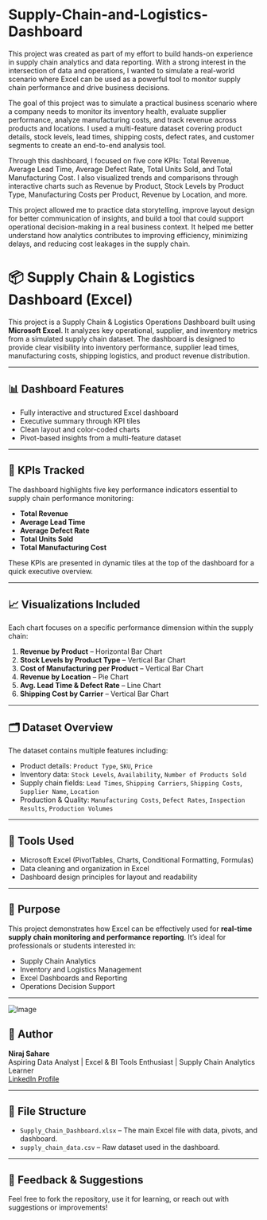 # Supply-Chain-and-Logistics-Dashboard
This project was created as part of my effort to build hands-on experience in supply chain analytics and data reporting. With a strong interest in the intersection of data and operations, I wanted to simulate a real-world scenario where Excel can be used as a powerful tool to monitor supply chain performance and drive business decisions.

The goal of this project was to simulate a practical business scenario where a company needs to monitor its inventory health, evaluate supplier performance, analyze manufacturing costs, and track revenue across products and locations. I used a multi-feature dataset covering product details, stock levels, lead times, shipping costs, defect rates, and customer segments to create an end-to-end analysis tool.

Through this dashboard, I focused on five core KPIs: Total Revenue, Average Lead Time, Average Defect Rate, Total Units Sold, and Total Manufacturing Cost. I also visualized trends and comparisons through interactive charts such as Revenue by Product, Stock Levels by Product Type, Manufacturing Costs per Product, Revenue by Location, and more.

This project allowed me to practice data storytelling, improve layout design for better communication of insights, and build a tool that could support operational decision-making in a real business context. It helped me better understand how analytics contributes to improving efficiency, minimizing delays, and reducing cost leakages in the supply chain.

# 📦 Supply Chain & Logistics Dashboard (Excel)

This project is a Supply Chain & Logistics Operations Dashboard built using **Microsoft Excel**. It analyzes key operational, supplier, and inventory metrics from a simulated supply chain dataset. The dashboard is designed to provide clear visibility into inventory performance, supplier lead times, manufacturing costs, shipping logistics, and product revenue distribution.

---

## 📊 Dashboard Features

- Fully interactive and structured Excel dashboard
- Executive summary through KPI tiles
- Clean layout and color-coded charts
- Pivot-based insights from a multi-feature dataset

---

## 🧾 KPIs Tracked

The dashboard highlights five key performance indicators essential to supply chain performance monitoring:

- **Total Revenue**  
- **Average Lead Time**  
- **Average Defect Rate**  
- **Total Units Sold**  
- **Total Manufacturing Cost**

These KPIs are presented in dynamic tiles at the top of the dashboard for a quick executive overview.

---

## 📈 Visualizations Included

Each chart focuses on a specific performance dimension within the supply chain:

1. **Revenue by Product** – Horizontal Bar Chart  
2. **Stock Levels by Product Type** – Vertical Bar Chart  
3. **Cost of Manufacturing per Product** – Vertical Bar Chart  
4. **Revenue by Location** – Pie Chart  
5. **Avg. Lead Time & Defect Rate** – Line Chart  
6. **Shipping Cost by Carrier** – Vertical Bar Chart  

---

## 🗂️ Dataset Overview

The dataset contains multiple features including:

- Product details: `Product Type`, `SKU`, `Price`
- Inventory data: `Stock Levels`, `Availability`, `Number of Products Sold`
- Supply chain fields: `Lead Times`, `Shipping Carriers`, `Shipping Costs`, `Supplier Name`, `Location`
- Production & Quality: `Manufacturing Costs`, `Defect Rates`, `Inspection Results`, `Production Volumes`

---

## 🔧 Tools Used

- Microsoft Excel (PivotTables, Charts, Conditional Formatting, Formulas)
- Data cleaning and organization in Excel
- Dashboard design principles for layout and readability

---

## 🎯 Purpose

This project demonstrates how Excel can be effectively used for **real-time supply chain monitoring and performance reporting**. It’s ideal for professionals or students interested in:

- Supply Chain Analytics
- Inventory and Logistics Management
- Excel Dashboards and Reporting
- Operations Decision Support

---
![Image](https://github.com/user-attachments/assets/3011168f-d4a1-4075-af55-515b66c50cc9)

## 📌 Author

**Niraj Sahare**  
Aspiring Data Analyst | Excel & BI Tools Enthusiast | Supply Chain Analytics Learner  
[LinkedIn Profile](https://www.linkedin.com/in/niraj-sahare-721b851b3)

---

## 📁 File Structure

- `Supply_Chain_Dashboard.xlsx` – The main Excel file with data, pivots, and dashboard.
- `supply_chain_data.csv` – Raw dataset used in the dashboard.

---

## 💬 Feedback & Suggestions

Feel free to fork the repository, use it for learning, or reach out with suggestions or improvements!


